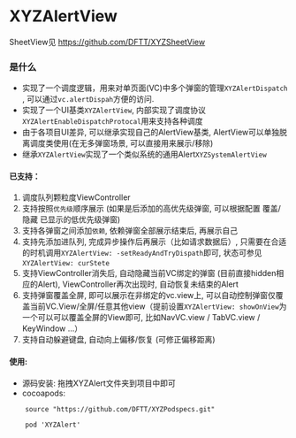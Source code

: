 # XYZAlertView

SheetView见 https://github.com/DFTT/XYZSheetView

### 是什么
- 实现了一个调度逻辑，用来对单页面(VC)中多个弹窗的管理```XYZAlertDispatch``` , 可以通过```vc.alertDispah```方便的访问.
- 实现了一个UI基类```XYZAlertView```, 内部实现了调度协议```XYZAlertEnableDispatchProtocal```用来支持各种调度
- 由于各项目UI差异, 可以继承实现自己的AlertView基类, AlertView可以单独脱离调度类使用(在无多弹窗场景, 可以直接用来展示/移除) 
- 继承```XYZAlertView```实现了一个类似系统的通用Alert```XYZSystemAlertView```


#### 已支持：
1. 调度队列颗粒度ViewController
2. 支持按照```优先级```顺序展示 (如果是后添加的高优先级弹窗, 可以根据配置 覆盖/隐藏 已显示的低优先级弹窗)
3. 支持各弹窗之间添加```依赖```, 依赖弹窗全部展示结束后, 再展示自己
4. 支持先添加进队列, 完成异步操作后再展示（比如请求数据后）, 只需要在合适的时机调用```XYZAlertView: -setReadyAndTryDispath```即可, 状态可参见```XYZAlertView: curStete```
5. 支持ViewController消失后, 自动隐藏当前VC绑定的弹窗 (目前直接hidden相应的Alert), ViewController再次出现时, 自动恢复未结束的Alert
6. 支持弹窗覆盖全屏, 即可以展示在非绑定的vc.view上, 可以自动控制弹窗仅覆盖当前VC.View/全屏/任意其他view（提前设置```XYZAlertView: showOnView```为一个可以可以覆盖全屏的View即可, 比如NavVC.view / TabVC.view / KeyWindow ...）
7. 支持自动躲避键盘, 自动向上偏移/恢复 (可修正偏移距离)

#### 使用:
- 源码安装: 
    拖拽XYZAlert文件夹到项目中即可
- cocoapods: 
```
    source "https://github.com/DFTT/XYZPodspecs.git"
    
    pod 'XYZAlert'
``` 
    
